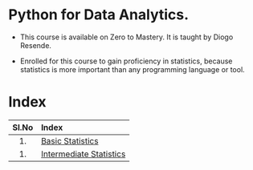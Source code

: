 # Python for Data Analytics.

- This course is available on Zero to Mastery. It is taught by Diogo Resende.

- Enrolled for this course to gain proficiency in statistics, because statistics is more important than any programming language or tool.

# Index

| Sl.No | Index                                                          |
| :---: | :------------------------------------------------------------- |
|  1.   | [Basic Statistics](./Basic_Statistics/README.md)               |
|  1.   | [Intermediate Statistics](./Intermediate_Statistics/README.md) |
